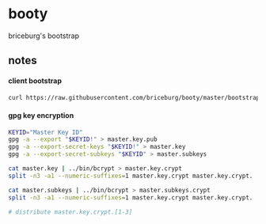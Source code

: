 # booty
briceburg's bootstrap

## notes

#### client bootstrap

```sh
curl https://raw.githubusercontent.com/briceburg/booty/master/bootstrap | bash
```

#### gpg key encryption

```sh
KEYID="Master Key ID"
gpg -a --export "$KEYID!" > master.key.pub
gpg -a --export-secret-keys "$KEYID!" > master.key
gpg -a --export-secret-subkeys "$KEYID" > master.subkeys

cat master.key | ../bin/bcrypt > master.key.crypt
split -n3 -a1 --numeric-suffixes=1 master.key.crypt master.key.crypt.

cat master.subkeys | ../bin/bcrypt > master.subkeys.crypt
split -n3 -a1 --numeric-suffixes=1 master.key.crypt master.key.crypt.

# distribute master.key.crypt.[1-3]
```
